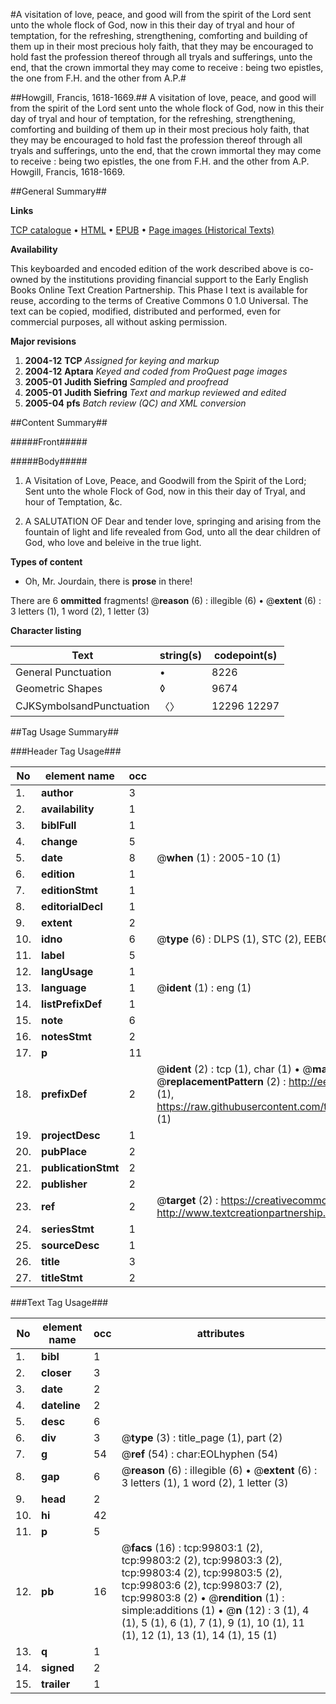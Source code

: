#A visitation of love, peace, and good will from the spirit of the Lord sent unto the whole flock of God, now in this their day of tryal and hour of temptation, for the refreshing, strengthening, comforting and building of them up in their most precious holy faith, that they may be encouraged to hold fast the profession thereof through all tryals and sufferings, unto the end, that the crown immortal they may come to receive : being two epistles, the one from F.H. and the other from A.P.#

##Howgill, Francis, 1618-1669.##
A visitation of love, peace, and good will from the spirit of the Lord sent unto the whole flock of God, now in this their day of tryal and hour of temptation, for the refreshing, strengthening, comforting and building of them up in their most precious holy faith, that they may be encouraged to hold fast the profession thereof through all tryals and sufferings, unto the end, that the crown immortal they may come to receive : being two epistles, the one from F.H. and the other from A.P.
Howgill, Francis, 1618-1669.

##General Summary##

**Links**

[TCP catalogue](http://www.ota.ox.ac.uk/tcp/)  • 
[HTML](http://tei.it.ox.ac.uk/tcp/Texts-HTML/free/A44/A44812.html)  • 
[EPUB](http://tei.it.ox.ac.uk/tcp/Texts-EPUB/free/A44/A44812.epub) • 
[Page images (Historical Texts)](https://data.historicaltexts.jisc.ac.uk/view?pubId=eebo-13506239e&pageId=eebo-13506239e-99803-1)

**Availability**

This keyboarded and encoded edition of the
	       work described above is co-owned by the institutions
	       providing financial support to the Early English Books
	       Online Text Creation Partnership. This Phase I text is
	       available for reuse, according to the terms of Creative
	       Commons 0 1.0 Universal. The text can be copied,
	       modified, distributed and performed, even for
	       commercial purposes, all without asking permission.

**Major revisions**

1. __2004-12__ __TCP__ *Assigned for keying and markup*
1. __2004-12__ __Aptara__ *Keyed and coded from ProQuest page images*
1. __2005-01__ __Judith Siefring__ *Sampled and proofread*
1. __2005-01__ __Judith Siefring__ *Text and markup reviewed and edited*
1. __2005-04__ __pfs__ *Batch review (QC) and XML conversion*

##Content Summary##

#####Front#####

#####Body#####

1. A Visitation of Love, Peace, and Goodwill
from the Spirit of the Lord; Sent
unto the whole Flock of God, now in this
their day of Tryal, and hour of Temptation,
&c.

1. A
SALUTATION
OF
Dear and tender love, springing and arising
from the fountain of light and life revealed
from God, unto all the dear children of
God, who love and beleive in the true light.

**Types of content**

  * Oh, Mr. Jourdain, there is **prose** in there!

There are 6 **ommitted** fragments! 
 @__reason__ (6) : illegible (6)  •  @__extent__ (6) : 3 letters (1), 1 word (2), 1 letter (3)

**Character listing**


|Text|string(s)|codepoint(s)|
|---|---|---|
|General Punctuation|•|8226|
|Geometric Shapes|◊|9674|
|CJKSymbolsandPunctuation|〈〉|12296 12297|

##Tag Usage Summary##

###Header Tag Usage###

|No|element name|occ|attributes|
|---|---|---|---|
|1.|__author__|3||
|2.|__availability__|1||
|3.|__biblFull__|1||
|4.|__change__|5||
|5.|__date__|8| @__when__ (1) : 2005-10 (1)|
|6.|__edition__|1||
|7.|__editionStmt__|1||
|8.|__editorialDecl__|1||
|9.|__extent__|2||
|10.|__idno__|6| @__type__ (6) : DLPS (1), STC (2), EEBO-CITATION (1), OCLC (1), VID (1)|
|11.|__label__|5||
|12.|__langUsage__|1||
|13.|__language__|1| @__ident__ (1) : eng (1)|
|14.|__listPrefixDef__|1||
|15.|__note__|6||
|16.|__notesStmt__|2||
|17.|__p__|11||
|18.|__prefixDef__|2| @__ident__ (2) : tcp (1), char (1)  •  @__matchPattern__ (2) : ([0-9\-]+):([0-9IVX]+) (1), (.+) (1)  •  @__replacementPattern__ (2) : http://eebo.chadwyck.com/downloadtiff?vid=$1&page=$2 (1), https://raw.githubusercontent.com/textcreationpartnership/Texts/master/tcpchars.xml#$1 (1)|
|19.|__projectDesc__|1||
|20.|__pubPlace__|2||
|21.|__publicationStmt__|2||
|22.|__publisher__|2||
|23.|__ref__|2| @__target__ (2) : https://creativecommons.org/publicdomain/zero/1.0/ (1), http://www.textcreationpartnership.org/docs/. (1)|
|24.|__seriesStmt__|1||
|25.|__sourceDesc__|1||
|26.|__title__|3||
|27.|__titleStmt__|2||


###Text Tag Usage###

|No|element name|occ|attributes|
|---|---|---|---|
|1.|__bibl__|1||
|2.|__closer__|3||
|3.|__date__|2||
|4.|__dateline__|2||
|5.|__desc__|6||
|6.|__div__|3| @__type__ (3) : title_page (1), part (2)|
|7.|__g__|54| @__ref__ (54) : char:EOLhyphen (54)|
|8.|__gap__|6| @__reason__ (6) : illegible (6)  •  @__extent__ (6) : 3 letters (1), 1 word (2), 1 letter (3)|
|9.|__head__|2||
|10.|__hi__|42||
|11.|__p__|5||
|12.|__pb__|16| @__facs__ (16) : tcp:99803:1 (2), tcp:99803:2 (2), tcp:99803:3 (2), tcp:99803:4 (2), tcp:99803:5 (2), tcp:99803:6 (2), tcp:99803:7 (2), tcp:99803:8 (2)  •  @__rendition__ (1) : simple:additions (1)  •  @__n__ (12) : 3 (1), 4 (1), 5 (1), 6 (1), 7 (1), 9 (1), 10 (1), 11 (1), 12 (1), 13 (1), 14 (1), 15 (1)|
|13.|__q__|1||
|14.|__signed__|2||
|15.|__trailer__|1||
